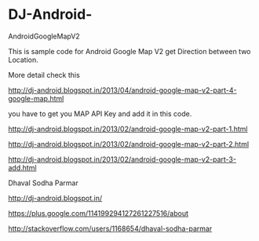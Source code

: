 DJ-Android-
===========
AndroidGoogleMapV2

This is sample code for Android Google Map V2 get Direction between two Location.

More detail check this

http://dj-android.blogspot.in/2013/04/android-google-map-v2-part-4-google-map.html

you have to get you MAP API Key and add it in this code.

http://dj-android.blogspot.in/2013/02/android-google-map-v2-part-1.html

http://dj-android.blogspot.in/2013/02/android-google-map-v2-part-2.html

http://dj-android.blogspot.in/2013/02/android-google-map-v2-part-3-add.html






Dhaval Sodha Parmar

http://dj-android.blogspot.in/

https://plus.google.com/114199294127261227516/about

http://stackoverflow.com/users/1168654/dhaval-sodha-parmar
